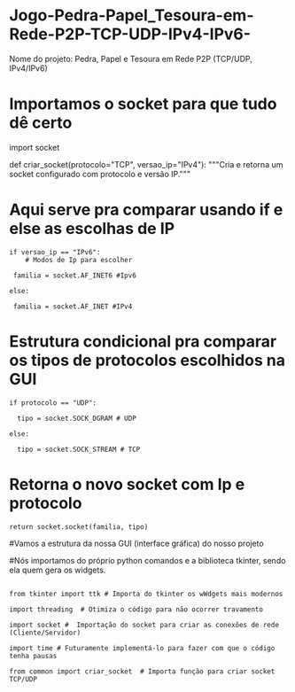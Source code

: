 # Jogo-Pedra-Papel_Tesoura-em-Rede-P2P-TCP-UDP-IPv4-IPv6-
Nome do projeto: Pedra, Papel e Tesoura em Rede P2P (TCP/UDP, IPv4/IPv6)













# Importamos o socket para que tudo dê certo
import socket


def criar_socket(protocolo="TCP", versao_ip="IPv4"):
    """Cria e retorna um socket configurado com protocolo e versão IP."""
  # Aqui serve pra comparar usando if e else as escolhas de IP  
    if versao_ip == "IPv6":
        # Modos de Ip para escolher 
     
     familia = socket.AF_INET6 #Ipv6
    
    else:
    
     familia = socket.AF_INET #IPv4


 # Estrutura condicional pra comparar os tipos de protocolos escolhidos na GUI     
    if protocolo == "UDP":
   
      tipo = socket.SOCK_DGRAM # UDP
   
    else:
   
      tipo = socket.SOCK_STREAM # TCP

# Retorna o novo socket com Ip e protocolo 
    return socket.socket(familia, tipo)



#Vamos a estrutura da nossa GUI (interface gráfica) do nosso projeto



#Nós importamos do próprio python comandos e a biblioteca tkinter, sendo ela quem gera os widgets.



```import tkinter as tk # Importamos a biblioteca do python e para menos texto chamamos o módulo de tk 

from tkinter import ttk # Importa do tkinter os wWdgets mais modernos

import threading  # Otimiza o código para não ocorrer travamento

import socket #  Importação do socket para criar as conexões de rede (Cliente/Servidor)

import time # Futuramente implementá-lo para fazer com que o código tenha pausas

from common import criar_socket  # Importa função para criar socket TCP/UDP
```